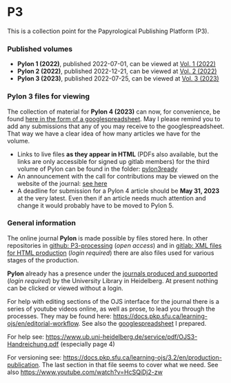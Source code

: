 # P3
This is a collection point for the Papyrological Publishing Platform (P3). 

### Published volumes

- **Pylon 1 (2022)**, published 2022-07-01, can be viewed at [Vol. 1 (2022)](https://journals.ub.uni-heidelberg.de/index.php/pylon/issue/view/6131)
- **Pylon 2 (2022)**, published 2022-12-21, can be viewed at [Vol. 2 (2022)](https://journals.ub.uni-heidelberg.de/index.php/pylon/issue/view/6300)
- **Pylon 3 (2023)**, published 2022-07-25, can be viewed at [Vol. 3 (2023)](https://journals.ub.uni-heidelberg.de/index.php/pylon/issue/view/6639)


### Pylon 3 files for viewing
The collection of material for **Pylon 4 (2023)** can now, for convenience, be found [here in the form of a googlespreadsheet](https://docs.google.com/spreadsheets/d/1UGFvjVt8KOZOfwsZCRbaH-jGoAorzKbmBCmWzv3acCM/edit#gid=1426998996). May I please remind you to add any submissions that any of you may receive to the googlespreadsheet. That way we have a clear idea of how many articles we have for the volume. 
- Links to live files **as they appear in HTML** (PDFs also available, but the links are only accessible for signed up gitlab members) for the third volume of Pylon can be found in the folder: [pylon3ready](https://github.com/jcowey/P3/blob/master/pylon/pylon3ready/list.md)
- An announcement with the call for contributions may be viewed on the website of the journal: [see here](https://journals.ub.uni-heidelberg.de/index.php/pylon/announcement)
- A deadline for submission for a Pylon 4 article should be **May 31, 2023** at the very latest. Even then if an article needs much attention and change it would probably have to be moved to Pylon 5.


### General information

The online journal **Pylon** is made possible by files stored here. In other repositories in [github: P3-processing](https://github.com/hcayless/P3-processing) (_open access_) and in [gitlab: XML files for HTML production](https://gitlab.ub.uni-heidelberg.de/verlag/PapyrologicalPublicationPlatform/-/tree/master/epidoc) (_login required_) there are also files used for various stages of the production.

**Pylon** already has a presence under the [journals produced and supported](https://journals.ub.uni-heidelberg.de/index.php/pylon/login) (_login required_) by the University Library in Heidelberg.  At present nothing can be clicked or viewed without a login. 

For help with editing sections of the OJS interface for the journal there is a series of youtube videos online, as well as prose, to lead you through the processes. They may be found here: https://docs.pkp.sfu.ca/learning-ojs/en/editorial-workflow. See also the [googlespreadsheet](https://docs.google.com/spreadsheets/d/1bZDLZgtBR_2g4kMSnWHUfl92Pon8Y1nkhvb0yU2BYkc/edit#gid=0) I prepared.

For help see: https://www.ub.uni-heidelberg.de/service/pdf/OJS3-Handreichung.pdf (especially page 4)

For versioning see: https://docs.pkp.sfu.ca/learning-ojs/3.2/en/production-publication. The last section in that file seems to cover what we need. See also https://www.youtube.com/watch?v=HcSQiDj2-zw
